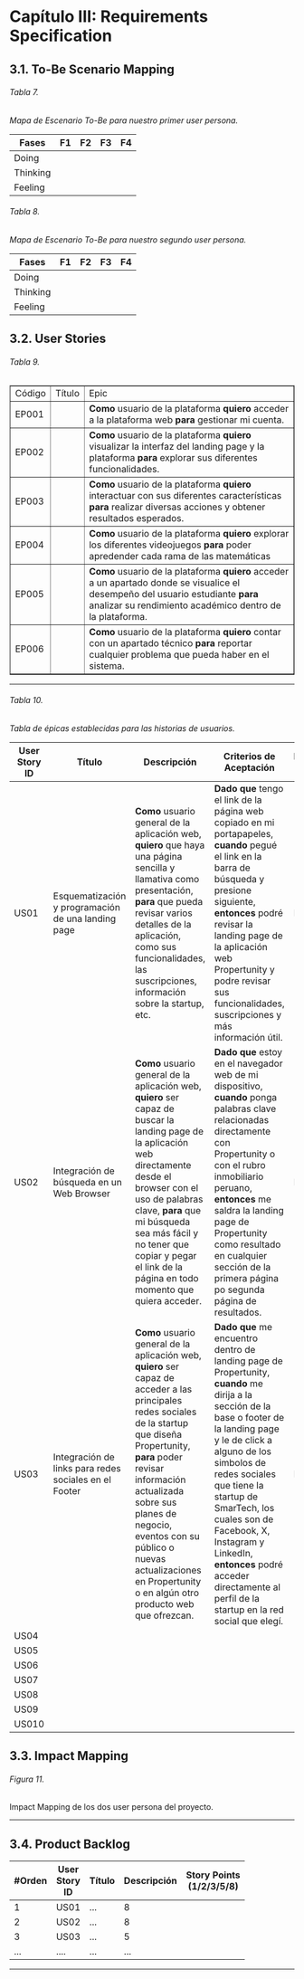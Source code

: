 # Capítulo III: Requirements Specification

## 3.1. To-Be Scenario Mapping

###### Tabla 7.
*Mapa de Escenario To-Be para nuestro primer user persona.*

|  Fases | F1 | F2 | F3 | F4 |
|--------|----|----|----|----|
|  Doing | | | |
|Thinking| | | |
|Feeling | | | |

###### Tabla 8.
*Mapa de Escenario To-Be para nuestro segundo user persona.*

|  Fases | F1 | F2 | F3 | F4 |
|--------|----|----|----|----|
|  Doing | | | |
|Thinking| | | |
|Feeling | | | |


## 3.2. User Stories
###### Tabla 9.

<table border="1" style="text-align: left;">
	<tbody>
		<tr>
			<td colspan="1">Código</td>
            <td colspan="1">Título</td>
            <td colspan="1">Epic</td>
		</tr>
		<tr>
            <td colspan="1">EP001</td>
            <td colspan="1"></td>
            <td colspan="1">
            <strong>Como</strong> usuario de la plataforma<strong> quiero</strong> acceder a la plataforma web <strong>para</strong> gestionar mi cuenta.
</td>
		</tr>
        <tr>
            <td colspan="1">EP002</td>
            <td colspan="1"></td>
            <td colspan="1">
            <strong>Como</strong> usuario de la plataforma <strong>quiero</strong> visualizar la interfaz del landing page y la plataforma <strong>para </strong>explorar sus diferentes funcionalidades. 
            </td>
		</tr>
        <tr>
            <td colspan="1">EP003</td>
            <td colspan="1"></td>
            <td colspan="1">
            <strong>Como</strong> usuario de la plataforma <strong>quiero</strong> interactuar con sus diferentes características <strong>para</strong> realizar diversas acciones y obtener resultados esperados. 
            </td>
		</tr>
        <tr>
            <td colspan="1">EP004</td>
            <td colspan="1"></td>
            <td colspan="1">
            <strong>Como</strong> usuario de la plataforma <strong>quiero</strong> explorar los diferentes videojuegos <strong>para</strong> poder apredender cada rama de las matemáticas
            </td>
		</tr>
        <tr>
            <td colspan="1">EP005</td>
            <td colspan="1"></td>
            <td colspan="1">
            <strong>Como</strong> usuario de la plataforma <strong>quiero</strong> acceder a un apartado donde se visualice el desempeño del usuario estudiante <strong>para</strong> analizar su rendimiento académico dentro de la plataforma.
            </td>
		</tr>
        <tr>
            <td colspan="1">EP006</td>
            <td colspan="1"></td>
            <td colspan="1">
            <strong>Como</strong> usuario de la plataforma <strong>quiero</strong> contar con un apartado técnico <strong>para</strong> reportar cualquier problema que pueda haber en el sistema.
            </td>
		</tr>
	</tbody>
</table>

---

###### Tabla 10.
*Tabla de épicas establecidas para las historias de usuarios.*

| User<br>Story<br>ID | Título | Descripción | Criterios de Aceptación | Relacionado<br>con Epic |
|---------------------|--------|-------------|-------------------------|-------------------------|
| US01 | Esquematización y programación de una landing page | **Como** usuario general de la aplicación web, **quiero** que haya una página sencilla y llamativa como presentación, **para** que pueda revisar varios detalles de la aplicación, como sus funcionalidades, las suscripciones, información sobre la startup, etc. | **Dado que** tengo el link de la página web copiado en mi portapapeles, **cuando** pegué el link en la barra de búsqueda y presione siguiente, **entonces** podré revisar la landing page de la aplicación web Propertunity y podre revisar sus funcionalidades, suscripciones y más información útil. | Epic 01 |
| US02 | Integración de búsqueda en un Web Browser | **Como** usuario general de la aplicación web, **quiero** ser capaz de buscar la landing page de la aplicación web directamente desde el browser con el uso de palabras clave, **para** que mi búsqueda sea más fácil y no tener que copiar y pegar el link de la página en todo momento que quiera acceder. | **Dado que** estoy en el navegador web de mi dispositivo, **cuando** ponga palabras clave relacionadas directamente con Propertunity o con el rubro inmobiliario peruano, **entonces** me saldra la landing page de Propertunity como resultado en cualquier sección de la primera página po segunda página de resultados. | Epic 01 |
| US03 | Integración de links para redes sociales en el Footer | **Como** usuario general de la aplicación web, **quiero** ser capaz de acceder a las principales redes sociales de la startup que diseña Propertunity, **para** poder revisar información actualizada sobre sus planes de negocio, eventos con su público o nuevas actualizaciones en Propertunity o en algún otro producto web que ofrezcan. | **Dado que** me encuentro dentro de landing page de Propertunity, **cuando** me dirija a la sección de la base o footer de la landing page y le de click a alguno de los simbolos de redes sociales que tiene la startup de SmarTech, los cuales son de Facebook, X, Instagram y LinkedIn, **entonces** podré acceder directamente al perfil de la startup en la red social que elegí. | Epic 01 |
| US04 | | | | |
| US05 | | | | |
| US06 | | | | |
| US07 | | | | |
| US08 | | | | |
| US09 | | | | |
| US010 | | | | |

## 3.3. Impact Mapping

###### Figura 11.
Impact Mapping de los dos user persona del proyecto.

---

## 3.4. Product Backlog

| #Orden | User<br>Story<br>ID | Título | Descripción | Story Points<br>(1/2/3/5/8)|
|--------|-----|---------|--------|-----|
| 1 | US01 | ... | 8 |
| 2 | US02 | ... | 8 |
| 3 | US03 | ... | 5 | 
|...| ....  | ... |...|

---
